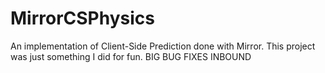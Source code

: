 # MirrorCSPhysics
An implementation of Client-Side Prediction done with Mirror. This project was just something I did for fun.
BIG BUG FIXES INBOUND
